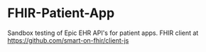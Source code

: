 # FHIR-Patient-App
Sandbox testing of Epic EHR API's for patient apps.
FHIR client at https://github.com/smart-on-fhir/client-js